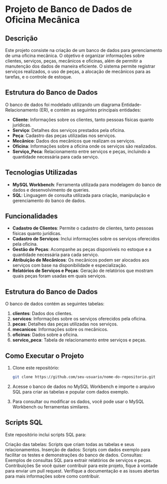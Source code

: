 # Projeto de Banco de Dados de Oficina Mecânica

## Descrição

Este projeto consiste na criação de um banco de dados para gerenciamento de uma oficina mecânica. O objetivo é organizar informações sobre clientes, serviços, peças, mecânicos e oficinas, além de permitir a manutenção dos dados de maneira eficiente. O sistema permite registrar serviços realizados, o uso de peças, a alocação de mecânicos para as tarefas, e o controle de estoque.

## Estrutura do Banco de Dados

O banco de dados foi modelado utilizando um diagrama Entidade-Relacionamento (ER), e contém as seguintes principais entidades:

- **Cliente**: Informações sobre os clientes, tanto pessoas físicas quanto jurídicas.
- **Serviço**: Detalhes dos serviços prestados pela oficina.
- **Peça**: Cadastro das peças utilizadas nos serviços.
- **Mecânico**: Dados dos mecânicos que realizam os serviços.
- **Oficina**: Informações sobre a oficina onde os serviços são realizados.
- **Serviço_Peca**: Relacionamento entre serviços e peças, incluindo a quantidade necessária para cada serviço.

## Tecnologias Utilizadas

- **MySQL Workbench**: Ferramenta utilizada para modelagem do banco de dados e desenvolvimento de queries.
- **SQL**: Linguagem de consulta utilizada para criação, manipulação e gerenciamento do banco de dados.

## Funcionalidades

- **Cadastro de Clientes**: Permite o cadastro de clientes, tanto pessoas físicas quanto jurídicas.
- **Cadastro de Serviços**: Inclui informações sobre os serviços oferecidos pela oficina.
- **Gestão de Peças**: Acompanhe as peças disponíveis no estoque e a quantidade necessária para cada serviço.
- **Atribuição de Mecânicos**: Os mecânicos podem ser alocados aos serviços com base na disponibilidade e especialização.
- **Relatórios de Serviços e Peças**: Geração de relatórios que mostram quais peças foram usadas em quais serviços.

## Estrutura do Banco de Dados

O banco de dados contém as seguintes tabelas:

1. **clientes**: Dados dos clientes.
2. **servicos**: Informações sobre os serviços oferecidos pela oficina.
3. **pecas**: Detalhes das peças utilizadas nos serviços.
4. **mecanicos**: Informações sobre os mecânicos.
5. **oficinas**: Dados sobre a oficina.
6. **servico_peca**: Tabela de relacionamento entre serviços e peças.

## Como Executar o Projeto

1. Clone este repositório:
   ```bash
   git clone https://github.com/seu-usuario/nome-do-repositorio.git
2. Acesse o banco de dados no MySQL Workbench e importe o arquivo SQL para criar as tabelas e popular com dados exemplo.

3. Para consultar ou modificar os dados, você pode usar o MySQL Workbench ou ferramentas similares.

## Scripts SQL

Este repositório inclui scripts SQL para:

Criação das tabelas: Scripts que criam todas as tabelas e seus relacionamentos.
Inserção de dados: Scripts com dados exemplo para facilitar os testes e demonstrações do banco de dados.
Consultas: Exemplos de consultas SQL para extrair relatórios de serviços e peças.
Contribuições
Se você quiser contribuir para este projeto, fique à vontade para enviar um pull request. Verifique a documentação e as issues abertas para mais informações sobre como contribuir.
